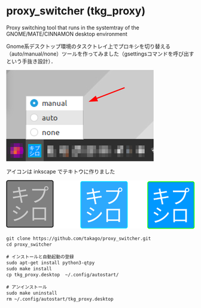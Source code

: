 # proxy_switcher (tkg_proxy)
Proxy switching tool that runs in the systemtray of the GNOME/MATE/CINNAMON desktop environment

Gnome系デスクトップ環境のタスクトレイ上でプロキシを切り替える（auto/manual/none）ツールを作ってみました（gsettingsコマンドを呼び出すという手抜き設計）．

![](https://github.com/takago/proxy_switcher/blob/main/screenshot.png)

アイコンは inkscape でテキトウに作りました

![](https://github.com/takago/proxy_switcher/blob/main/omake.svg)

```
git clone https://github.com/takago/proxy_switcher.git
cd proxy_switcher

# インストールと自動起動の登録
sudo apt-get install python3-qtpy
sudo make install
cp tkg_proxy.desktop  ~/.config/autostart/

# アンインストール
sudo make uninstall
rm ~/.config/autostart/tkg_proxy.desktop

```

